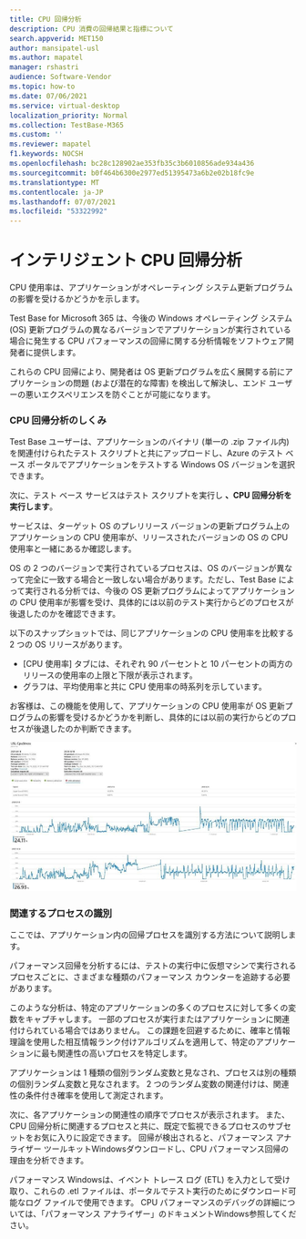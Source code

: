 ```yaml
---
title: CPU 回帰分析
description: CPU 消費の回帰結果と指標について
search.appverid: MET150
author: mansipatel-usl
ms.author: mapatel
manager: rshastri
audience: Software-Vendor
ms.topic: how-to
ms.date: 07/06/2021
ms.service: virtual-desktop
localization_priority: Normal
ms.collection: TestBase-M365
ms.custom: ''
ms.reviewer: mapatel
f1.keywords: NOCSH
ms.openlocfilehash: bc28c128902ae353fb35c3b6010856ade934a436
ms.sourcegitcommit: b0f464b6300e2977ed51395473a6b2e02b18fc9e
ms.translationtype: MT
ms.contentlocale: ja-JP
ms.lasthandoff: 07/07/2021
ms.locfileid: "53322992"
---
```

# <a name="intelligent-cpu-regression-analysis"></a>インテリジェント CPU 回帰分析

CPU 使用率は、アプリケーションがオペレーティング システム更新プログラムの影響を受けるかどうかを示します。 

Test Base for Microsoft 365 は、今後の Windows オペレーティング システム (OS) 更新プログラムの異なるバージョンでアプリケーションが実行されている場合に発生する CPU パフォーマンスの回帰に関する分析情報をソフトウェア開発者に提供します。 

これらの CPU 回帰により、開発者は OS 更新プログラムを広く展開する前にアプリケーションの問題 (および潜在的な障害) を検出して解決し、エンド ユーザーの悪いエクスペリエンスを防ぐことが可能になります。


### <a name="how-cpu-regression-analysis-works"></a>CPU 回帰分析のしくみ ###

Test Base ユーザーは、アプリケーションのバイナリ (単一の .zip ファイル内) を関連付けられたテスト スクリプトと共にアップロードし、Azure のテスト ベース ポータルでアプリケーションをテストする Windows OS バージョンを選択できます。 

次に、テスト ベース サービスはテスト スクリプトを実行し **、CPU 回帰分析を実行します**。 

サービスは、ターゲット OS のプレリリース バージョンの更新プログラム上のアプリケーションの CPU 使用率が、リリースされたバージョンの OS の CPU 使用率と一緒にあるか確認します。 

OS の 2 つのバージョンで実行されているプロセスは、OS のバージョンが異なって完全に一致する場合と一致しない場合があります。ただし、Test Base によって実行される分析では、今後の OS 更新プログラムによってアプリケーションの CPU 使用率が影響を受け、具体的には以前のテスト実行からどのプロセスが後退したのかを確認できます。

以下のスナップショットでは、同じアプリケーションの CPU 使用率を比較する 2 つの OS リリースがあります。 
-   [CPU 使用率] タブには、それぞれ 90 パーセントと 10 パーセントの両方のリリースの使用率の上限と下限が表示されます。 
-   グラフは、平均使用率と共に CPU 使用率の時系列を示しています。 

お客様は、この機能を使用して、アプリケーションの CPU 使用率が OS 更新プログラムの影響を受けるかどうかを判断し、具体的には以前の実行からどのプロセスが後退したのか判断できます。


![CPU 回帰分析](Media/cpu-regression-analysis.jpg)

### <a name="relevant-process-identification"></a>関連するプロセスの識別 ###

ここでは、アプリケーション内の回帰プロセスを識別する方法について説明します。 

パフォーマンス回帰を分析するには、テストの実行中に仮想マシンで実行されるプロセスごとに、さまざまな種類のパフォーマンス カウンターを追跡する必要があります。 

このような分析は、特定のアプリケーションの多くのプロセスに対して多くの変数をキャプチャします。 一部のプロセスが実行またはアプリケーションに関連付けられている場合ではありません。 この課題を回避するために、確率と情報理論を使用した相互情報ランク付けアルゴリズムを適用して、特定のアプリケーションに最も関連性の高いプロセスを特定します。 

アプリケーションは 1 種類の個別ランダム変数と見なされ、プロセスは別の種類の個別ランダム変数と見なされます。 2 つのランダム変数の関連付けは、関連性の条件付き確率を使用して測定されます。 

次に、各アプリケーションの関連性の順序でプロセスが表示されます。 また、CPU 回帰分析に関連するプロセスと共に、既定で監視できるプロセスのサブセットをお気に入りに設定できます。 回帰が検出されると、パフォーマンス アナライザー ツールキットWindowsダウンロードし、CPU パフォーマンス回帰の理由を分析できます。 

パフォーマンス Windowsは、イベント トレース ログ (ETL) を入力として受け取り、これらの .etl ファイルは、ポータルでテスト実行のためにダウンロード可能なログ ファイルで使用できます。 CPU パフォーマンスのデバッグの詳細については、「パフォーマンス アナライザー」のドキュメントWindows参照してください。

